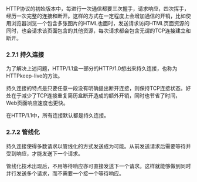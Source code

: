HTTP协议的初始版本中，每进行一次通信都要三次握手，请求响应，四次挥手，经历一次完整的连接和断开。这样的方式在一定程度上会增加通信的开销，比如使用浏览器浏览一个包含多张图片的HTML也面时，发送请求访问HTML页面资源的同时，也会请求该页面包含的其他资源，每次请求都会包含无谓的TCP连接建立和断开。

### 2.7.1 持久连接
为了解决上述问题，HTTP/1.1盒一部分的HTTP/1.0想出来持久连接，也称为HTTPkeep-live的方法。

持久连接的特点是只要任意一段没有明确提出断开连接，则保持TCP连接状态。好处在于减少了TCP连接重复简历盒断开造成的额外开销，同时也节省了时间，Web页面响应速度也更快。

在HTTP/1.1中，所有连接默认都是持久连接。

### 2.7.2 管线化
持久连接使得多数请求以管线化的方式发送成为可能。从前发送请求后需要等待并受到响应，才能发送下一个请求。

管线化技术出现后，不用等待响应亦可直接发送下一个请求。这样就能够做到同时并行发送多个请求，而不需要一个接一个等待响应。
